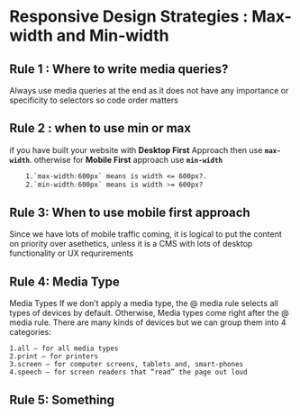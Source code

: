 # Responsive Design Strategies : Max-width and Min-width

## Rule 1 : Where to write media queries?
Always use media queries at the end as it does not have any importance or specificity to selectors so code order matters

## Rule 2 : when to use min or max
if you have built your website with **Desktop First** Approach then use **`max-width`**. otherwise for **Mobile First** approach use **`min-width`**  
```scss
    1.`max-width:600px` means is width <= 600px?.
    2.`min-width:600px` means is width >= 600px?
```

## Rule 3: When to use mobile first approach
Since we have lots of mobile traffic coming, it is logical to put the content on priority over asethetics, unless it is a CMS with lots of desktop functionality or UX requrirements

## Rule 4:  Media Type
Media Types
If we don’t apply a media type, the @ media rule selects all types of devices by default. Otherwise, Media types come right after the @ media rule. There are many kinds of devices but we can group them into 4 categories:

    1.all — for all media types
    2.print — for printers
    3.screen — for computer screens, tablets and, smart-phones
    4.speech — for screen readers that “read” the page out loud

## Rule 5: Something
